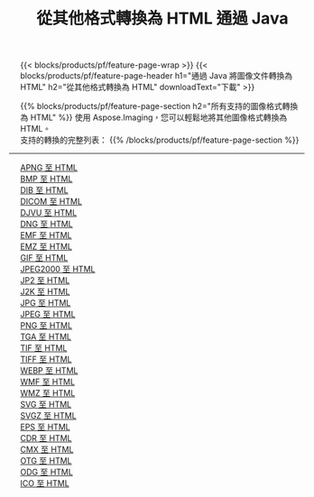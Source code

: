﻿---
title: 從其他格式轉換為 HTML 通過 Java 
weight: 3920
url: /zh-hant/java/conversion/to/html 
lang: zh-hant
langdirlevel: 2
locales: zh-hans,ja,it,ru,de,es,fr,nl,id,lt,pl,pt,vi,tr,ko,zh-hant,ar,hi,th,sv,cs,uk,he
description: 使用 Aspose.Imaging，您可以輕鬆地將其他格式轉換為 HTML
---

{{< blocks/products/pf/feature-page-wrap >}}
{{< blocks/products/pf/feature-page-header h1="通過 Java 將圖像文件轉換為 HTML" h2="從其他格式轉換為 HTML" downloadText="下載" >}}


{{% blocks/products/pf/feature-page-section  h2="所有支持的圖像格式轉換為 HTML" %}}
使用 Aspose.Imaging，您可以輕鬆地將其他圖像格式轉換為 HTML。
<br/>
支持的轉換的完整列表：
{{% /blocks/products/pf/feature-page-section %}}
<div class="container-fluid productfamilypage bg-gray">
    <div class="convertypes bg-gray agp-content section">
        <div class="container">
		<hr style="margin-left:-20px;"/>
		<div class="row other-converters">
		    <div class='col-md-2 other-converter remove-lp remove-rp'><a href="/imaging/zh-hant/java/conversion/apng-to-html" >APNG 至 HTML</a></div>
<div class='col-md-2 other-converter remove-lp remove-rp'><a href="/imaging/zh-hant/java/conversion/bmp-to-html" >BMP 至 HTML</a></div>
<div class='col-md-2 other-converter remove-lp remove-rp'><a href="/imaging/zh-hant/java/conversion/dib-to-html" >DIB 至 HTML</a></div>
<div class='col-md-2 other-converter remove-lp remove-rp'><a href="/imaging/zh-hant/java/conversion/dicom-to-html" >DICOM 至 HTML</a></div>
<div class='col-md-2 other-converter remove-lp remove-rp'><a href="/imaging/zh-hant/java/conversion/djvu-to-html" >DJVU 至 HTML</a></div>
<div class='col-md-2 other-converter remove-lp remove-rp'><a href="/imaging/zh-hant/java/conversion/dng-to-html" >DNG 至 HTML</a></div>
<div class='col-md-2 other-converter remove-lp remove-rp'><a href="/imaging/zh-hant/java/conversion/emf-to-html" >EMF 至 HTML</a></div>
<div class='col-md-2 other-converter remove-lp remove-rp'><a href="/imaging/zh-hant/java/conversion/emz-to-html" >EMZ 至 HTML</a></div>
<div class='col-md-2 other-converter remove-lp remove-rp'><a href="/imaging/zh-hant/java/conversion/gif-to-html" >GIF 至 HTML</a></div>
<div class='col-md-2 other-converter remove-lp remove-rp'><a href="/imaging/zh-hant/java/conversion/jpeg2000-to-html" >JPEG2000 至 HTML</a></div>
<div class='col-md-2 other-converter remove-lp remove-rp'><a href="/imaging/zh-hant/java/conversion/jp2-to-html" >JP2 至 HTML</a></div>
<div class='col-md-2 other-converter remove-lp remove-rp'><a href="/imaging/zh-hant/java/conversion/j2k-to-html" >J2K 至 HTML</a></div>
<div class='col-md-2 other-converter remove-lp remove-rp'><a href="/imaging/zh-hant/java/conversion/jpg-to-html" >JPG 至 HTML</a></div>
<div class='col-md-2 other-converter remove-lp remove-rp'><a href="/imaging/zh-hant/java/conversion/jpeg-to-html" >JPEG 至 HTML</a></div>
<div class='col-md-2 other-converter remove-lp remove-rp'><a href="/imaging/zh-hant/java/conversion/png-to-html" >PNG 至 HTML</a></div>
<div class='col-md-2 other-converter remove-lp remove-rp'><a href="/imaging/zh-hant/java/conversion/tga-to-html" >TGA 至 HTML</a></div>
<div class='col-md-2 other-converter remove-lp remove-rp'><a href="/imaging/zh-hant/java/conversion/tif-to-html" >TIF 至 HTML</a></div>
<div class='col-md-2 other-converter remove-lp remove-rp'><a href="/imaging/zh-hant/java/conversion/tiff-to-html" >TIFF 至 HTML</a></div>
<div class='col-md-2 other-converter remove-lp remove-rp'><a href="/imaging/zh-hant/java/conversion/webp-to-html" >WEBP 至 HTML</a></div>
<div class='col-md-2 other-converter remove-lp remove-rp'><a href="/imaging/zh-hant/java/conversion/wmf-to-html" >WMF 至 HTML</a></div>
<div class='col-md-2 other-converter remove-lp remove-rp'><a href="/imaging/zh-hant/java/conversion/wmz-to-html" >WMZ 至 HTML</a></div>
<div class='col-md-2 other-converter remove-lp remove-rp'><a href="/imaging/zh-hant/java/conversion/svg-to-html" >SVG 至 HTML</a></div>
<div class='col-md-2 other-converter remove-lp remove-rp'><a href="/imaging/zh-hant/java/conversion/svgz-to-html" >SVGZ 至 HTML</a></div>
<div class='col-md-2 other-converter remove-lp remove-rp'><a href="/imaging/zh-hant/java/conversion/eps-to-html" >EPS 至 HTML</a></div>
<div class='col-md-2 other-converter remove-lp remove-rp'><a href="/imaging/zh-hant/java/conversion/cdr-to-html" >CDR 至 HTML</a></div>
<div class='col-md-2 other-converter remove-lp remove-rp'><a href="/imaging/zh-hant/java/conversion/cmx-to-html" >CMX 至 HTML</a></div>
<div class='col-md-2 other-converter remove-lp remove-rp'><a href="/imaging/zh-hant/java/conversion/otg-to-html" >OTG 至 HTML</a></div>
<div class='col-md-2 other-converter remove-lp remove-rp'><a href="/imaging/zh-hant/java/conversion/odg-to-html" >ODG 至 HTML</a></div>
<div class='col-md-2 other-converter remove-lp remove-rp'><a href="/imaging/zh-hant/java/conversion/ico-to-html" >ICO 至 HTML</a></div>
                </div>
        </div>
    </div>
</div>
<br/>

